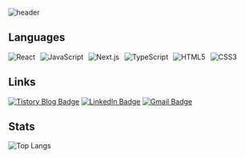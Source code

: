 <!--
**Sehee-Jang/Sehee-Jang** is a ✨ _special_ ✨ repository because its `README.md` (this file) appears on your GitHub profile.

Here are some ideas to get you started:

- 🔭 I’m currently working on ...
- 🌱 I’m currently learning ...
- 👯 I’m looking to collaborate on ...
- 🤔 I’m looking for help with ...
- 💬 Ask me about ...
- 📫 How to reach me: ...
- 😄 Pronouns: ...
- ⚡ Fun fact: ...

![header](https://capsule-render.vercel.app/api?type=cylinder&color=0:61DAFB,100:3E8ECA&text=Sehee%20Jang&fontSize=90&animation=twinkling&fontAlignY=50&desc=Frontend%20Developer&descAlignY=73&descAlign=62&height=180)
-->
![header](https://capsule-render.vercel.app/api?type=cylinder&color=0:61DAFB,100:3E8ECA&text=Sehee%20Jang&fontSize=90&animation=twinkling&fontAlignY=50&desc=Frontend%20Developer&descAlignY=73&descAlign=62&height=180&fontColor=ffffff)

## Languages
<div style="display: flex; gap: 10px; flex-wrap: wrap;">
  <img src="https://img.shields.io/badge/React-black?style=for-the-badge&logo=react&logoColor=61DAFB" alt="React">
  <img src="https://img.shields.io/badge/JavaScript-black?style=for-the-badge&logo=javascript&logoColor=F7DF1E" alt="JavaScript">
  <img src="https://img.shields.io/badge/Next.js-black?style=for-the-badge&logo=next.js&logoColor=white" alt="Next.js">
  <img src="https://img.shields.io/badge/TypeScript-black?style=for-the-badge&logo=typescript&logoColor=007ACC" alt="TypeScript">
  <img src="https://img.shields.io/badge/HTML5-black?style=for-the-badge&logo=html5&logoColor=E34F26" alt="HTML5">
  <img src="https://img.shields.io/badge/CSS3-black?style=for-the-badge&logo=css3&logoColor=1572B6" alt="CSS3">
</div>

## Links
[![Tistory Blog Badge](https://img.shields.io/badge/Tistory-111111?style=for-the-badge&logo=tistory&logoColor=61DAFB)](https://seheej.tistory.com/)
[![LinkedIn Badge](https://img.shields.io/badge/LinkedIn-111111?style=for-the-badge&logo=linkedin&logoColor=61DAFB)](https://www.linkedin.com/in/seheejang)
[![Gmail Badge](https://img.shields.io/badge/Gmail-111111?style=for-the-badge&logo=gmail&logoColor=61DAFB)](mailto:seheejang94@gmail.com)

## Stats
![Top Langs](https://github-readme-stats.vercel.app/api/top-langs/?username=sehee-jang&layout=compact&bg_color=0D1117&text_color=FFFFFF&title_color=FFFFFF&icon_color=8B949E&border_color=30363D)
